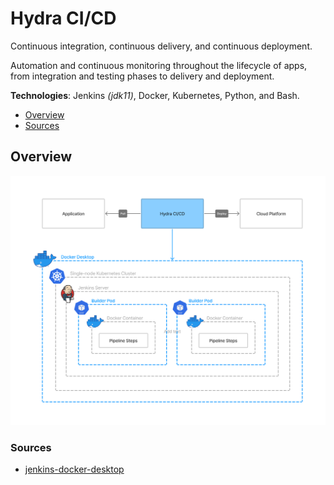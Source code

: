 # Hydra CI/CD

Continuous integration, continuous delivery, and continuous deployment.

Automation and continuous monitoring throughout the lifecycle of apps, from integration and testing phases to delivery and deployment.

**Technologies**: Jenkins _(jdk11)_, Docker, Kubernetes, Python, and Bash. 

* [Overview](#overview)
* [Sources](#sources)

## Overview
![](resources/images/hydra-cicd-overview.png)

### Sources
* [jenkins-docker-desktop](https://github.com/HakimiX/jenkins-docker-desktop)
